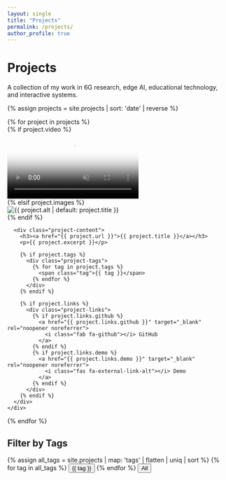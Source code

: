 ```yaml
---
layout: single
title: "Projects"
permalink: /projects/
author_profile: true
---
```


# Projects

A collection of my work in 6G research, edge AI, educational technology, and interactive systems.

{% assign projects = site.projects | sort: 'date' | reverse %}

<div class="projects-grid">
  {% for project in projects %}
    <div class="project-card">
      {% if project.video %}
        <div class="project-video">
          <video 
            src="{{ project.video }}" 
            poster="{{ project.images[0] | default: '/assets/images/default-poster.jpg' }}"
            muted 
            loop 
            playsinline
            class="project-video-element"
          ></video>
        </div>
      {% elsif project.images %}
        <div class="project-image">
          <img 
            src="{{ project.images[0] }}" 
            alt="{{ project.alt | default: project.title }}"
            loading="lazy"
          >
        </div>
      {% endif %}
      
      <div class="project-content">
        <h3><a href="{{ project.url }}">{{ project.title }}</a></h3>
        <p>{{ project.excerpt }}</p>
        
        {% if project.tags %}
          <div class="project-tags">
            {% for tag in project.tags %}
              <span class="tag">{{ tag }}</span>
            {% endfor %}
          </div>
        {% endif %}
        
        {% if project.links %}
          <div class="project-links">
            {% if project.links.github %}
              <a href="{{ project.links.github }}" target="_blank" rel="noopener noreferrer">
                <i class="fab fa-github"></i> GitHub
              </a>
            {% endif %}
            {% if project.links.demo %}
              <a href="{{ project.links.demo }}" target="_blank" rel="noopener noreferrer">
                <i class="fas fa-external-link-alt"></i> Demo
              </a>
            {% endif %}
          </div>
        {% endif %}
      </div>
    </div>
  {% endfor %}
</div>

## Filter by Tags

<div class="tag-filters">
  {% assign all_tags = site.projects | map: 'tags' | flatten | uniq | sort %}
  {% for tag in all_tags %}
    <button class="tag-filter" data-tag="{{ tag }}">{{ tag }}</button>
  {% endfor %}
  <button class="tag-filter active" data-tag="all">All</button>
</div>
